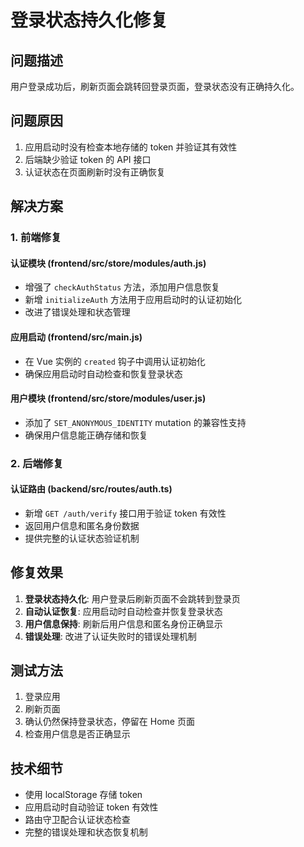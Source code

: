 # 登录状态持久化修复

## 问题描述

用户登录成功后，刷新页面会跳转回登录页面，登录状态没有正确持久化。

## 问题原因

1. 应用启动时没有检查本地存储的 token 并验证其有效性
2. 后端缺少验证 token 的 API 接口
3. 认证状态在页面刷新时没有正确恢复

## 解决方案

### 1. 前端修复

#### 认证模块 (frontend/src/store/modules/auth.js)
- 增强了 `checkAuthStatus` 方法，添加用户信息恢复
- 新增 `initializeAuth` 方法用于应用启动时的认证初始化
- 改进了错误处理和状态管理

#### 应用启动 (frontend/src/main.js)
- 在 Vue 实例的 `created` 钩子中调用认证初始化
- 确保应用启动时自动检查和恢复登录状态

#### 用户模块 (frontend/src/store/modules/user.js)
- 添加了 `SET_ANONYMOUS_IDENTITY` mutation 的兼容性支持
- 确保用户信息能正确存储和恢复

### 2. 后端修复

#### 认证路由 (backend/src/routes/auth.ts)
- 新增 `GET /auth/verify` 接口用于验证 token 有效性
- 返回用户信息和匿名身份数据
- 提供完整的认证状态验证机制

## 修复效果

1. **登录状态持久化**: 用户登录后刷新页面不会跳转到登录页
2. **自动认证恢复**: 应用启动时自动检查并恢复登录状态
3. **用户信息保持**: 刷新后用户信息和匿名身份正确显示
4. **错误处理**: 改进了认证失败时的错误处理机制

## 测试方法

1. 登录应用
2. 刷新页面
3. 确认仍然保持登录状态，停留在 Home 页面
4. 检查用户信息是否正确显示

## 技术细节

- 使用 localStorage 存储 token
- 应用启动时自动验证 token 有效性
- 路由守卫配合认证状态检查
- 完整的错误处理和状态恢复机制